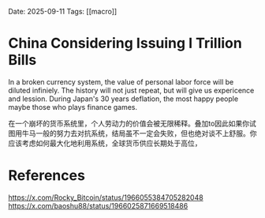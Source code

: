 Date: 2025-09-11
Tags: [[macro]]

# China Considering Issuing I Trillion Bills

In a broken currency system, the value of personal labor force will be diluted infiniely. The history will not just repeat, but will give us expericence and lession. During Japan's 30 years deflation, the most happy people maybe those who plays finance games.

在一个崩坏的货币系统里，个人劳动力的价值会被无限稀释。叠加to因此如果你试图用牛马一般的努力去对抗系统，结局虽不一定会失败，但也绝对谈不上舒服。你应该考虑如何最大化地利用系统，全球货币供应长期处于高位，
# References
https://x.com/Rocky_Bitcoin/status/1966055384705282048
https://x.com/baoshu88/status/1966025871669518486